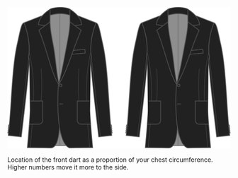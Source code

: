 
![Platzierung des vorderen Abnähers](frontdartplacement.svg)

Location of the front dart as a proportion of your chest circumference. Higher numbers move it more to the side.
